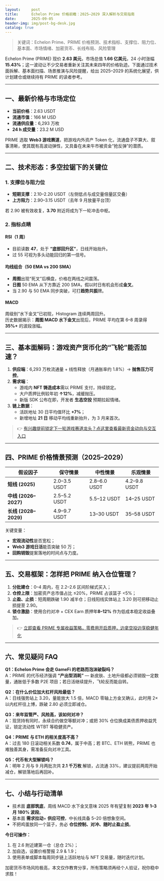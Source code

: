 ```yaml
---
layout:     post
title:      Echelon Prime 价格前瞻：2025–2029 深入解析与交易指南
date:       2025-09-05
header-img: img/post-bg-desk.jpg
catalog: true
---
```


> 关键词：Echelon Prime、PRIME 价格预测、技术指标、支撑位、阻力位、基本面、市场情绪、加密货币、长线布局、风险管理

Echelon Prime (PRIME) 现价 **2.63 美元**，市场总值 **1.66 亿美元**，24 小时涨幅 **15.43%**；这一波动让不少交易者重新关注其未来四年的价格轨迹。下面通过技术面拆解、基本面扫描、场景推演与风险提醒，给出 2025–2029 的系统化展望，供计划建仓或继续持有 PRIME 的读者参考。

---

## 一、最新价格与市场定位

- **当前价格**：2.63 USDT  
- **流通市值**：166 M USD  
- **流通供应量**：6,293 万枚  
- **24 h 成交量**：23.2 M USD  

PRIME 选取 **Web3 游戏赛道**，把游戏内外资产 Token 化，流通盘子不算大、叙事清晰，使其既有高波动弹性，又具备在未来牛市被资金“抢反弹”的潜质。

---

## 二、技术形态：多空拉锯下的关键位

### 1. 支撑位与阻力位

- **短期支撑**：2.10–2.20 USDT（左侧低点与成交量倍量区交叠）  
- **上方阻力**：2.90–3.15 USDT（去年 9 月放量平台顶）

若 2.90 被有效收复，**3.70** 附近将成为下一轮冲击中枢。

### 2. 指标点睛

#### RSI（1 周）
- 目前读数 **47**，处于 **“底部回升区”**，日线开始抬升。  
- 过 55 可视为多头动能回归的第一信号。

#### 均线组合（50 EMA vs 200 SMA）
- **周图**出现“死叉”后横盘，价格在两线之间震荡。  
- **日图** 50 EMA 从下方靠近 200 SMA，假以时日有机会形成**金叉**。  
- 当 2.90 与 50 EMA 同步突破，可打**趋势共振**牌。

#### MACD
周级别“水下金叉”已初现，Histogram 连续两周回升。  
历史数据揭示：**周图 MACD 水下金叉**出现后，PRIME 平均在第 6–8 周录得 **35%+** 的波段涨幅。

---

## 三、基本面解码：游戏资产货币化的“飞轮”能否加速？

1. **供应端**：6,293 万枚流通量 + 线性释放（月通胀率约 1.8%）→ **抛售压力可控**。  
2. **需求端**：
   - 游戏内 **NFT 铸造成本**需以 PRIME 支付，持续锁定。  
   - 大户质押比例较年初 **↑12%**，减缓抛压。  
   - 新版 SDK 公布在即，开发者 **生态空投** 预期拉起情绪。  
3. **链上数据**：
   - 活跃地址 30 日平均值环比 **+7%**；  
   - 新增地址 **21 日** 移动平均线重新抬升，为 3 月来首次。  

> 👉 [有兴趣提前锁定下一轮游戏赛道龙头？点这里查看最新资金动向与交互入口](https://okxdog.com/)

---

## 四、PRIME 价格情景预测（2025–2029）

| 假设因子 | 保守情景 | 中性情景 | 乐观情景 |
| --- | --- | --- | --- |
| **短线 (2025)** | 2.0–3.5 USDT | 2.8–6.0 USDT | 4.2–9.8 USDT |
| **中线 (2026–2027)** | 2.5–5.2 USDT | 5.5–12 USDT | 14–25 USDT |
| **长线 (2028–2029)** | 4.9–9.7 USDT | 13–30 USDT | 35–58 USDT |

关键变量：
- **宏观流动性**是否宽松；  
- **Web3 游戏日活**能否突破 50 万；  
- **回购销毁**提案落地的时间点与力度。

---

## 五、交易框架：怎样把 PRIME 纳入仓位管理？

1. **分批建仓**：0–4 周内，在 2.2–2.6 区间阶梯式买入；  
2. **仓控上限**：加密资产总市值占比 ≤20%，PRIME 占该篮子 <5%；  
3. **止盈、止损**：短周期跌破 1.90 减半仓；日线阳线实体站上 3.20 则可把移动止损提至 2.90。  
4. **锁仓激励**：使用合约对冲 + CEX Earn 质押年**8–12%** 作为低成本稳定收益叠加。

> 👉 [立即查看 PRIME 专属收益策略，零费用开启质押，边拿空投边享稳健年化](https://okxdog.com/)

---

## 六、常见疑问 FAQ

**Q1：Echelon Prime 会走 GameFi 的老路而泡沫破裂吗？**  
A：PRIME 的代币经济强调 **“产出型消耗”** — 新皮肤、土地升级都必须销毁一定数量，通胀低于多数 P2E 项目；若日活继续提升，飞轮反而能自转。

**Q2：在什么价位加大杠杆风险最低？**  
A：日线强势站上 3.20，量能放大 1.5 倍，MACD 零轴上方金叉确认，此时用 2× 以内杠杆往上博，跌破 2.80 必须立即减仓。

**Q3：来年监管严、风险高，该如何对冲？**  
A：现货持有同时，永续合约做空等额对冲；或把 30% 仓位换成美债质押收益凭证，锁定流动性 WTBT 等稳健资产。

**Q4：PRIME 与 ETH 的相关度高不高？**  
A：过去 180 日滚动相关系数 **0.74**，属于中高；若 BTC、ETH 转熊，PRIME 也难独善其身，需准备反向对冲工具。

**Q5：代币有大型解锁吗？**  
A：明年 2 月与 9 月两批次共 **2.1 千万枚** 解锁，占流通 33%，建议提前两周开始减仓，解锁落地后再回补。

---

## 七、小结与行动清单

- 技术面 **底部筑底**，周线 MACD 水下金叉意味 2025 年有望复制 **2023 年 1–3 月 180% 波段**。  
- 基本面 **需求拉动**+ **供应可控**，中长线具备 5–20 倍想象空间。  
- 不把鸡蛋放同一个篮子，务必 **仓位控制、对冲、随时止盈止损**。

**今日可操作：**
1. 在 2.6 附近建第一仓（总仓 2%）；  
2. 加自选，设置价格警报 2.9 & 1.9；  
3. 使用表单或脚本每周同步链上活跃地址与 NFT 交易量，随时迭代计划。  

加密货币市场风险极高，本文仅作教育分享，所有策略须再经个人验证，祝你稳中求胜！